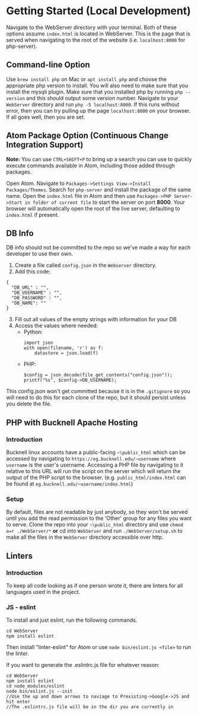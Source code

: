 # Getting Started (Local Development)
Navigate to the WebServer directory with your terminal. Both of these options
assume `index.html` is located in WebServer. This is the page that is served
when navigating to the root of the website (i.e. `localhost:8000` for php-server).

## Command-line Option
Use `brew install php` on Mac or `apt install php` and choose the appropriate php version to install.  You will also need to make sure that you install the mysqli plugin.  Make sure that you installed php by running `php --version` and this should output some version number.  Navigate to your `WebServer` directory and run `php -S localhost:8000`.  If this runs without error, then you can try pulling up the page `localhost:8000` on your browser.  If all goes well, then you are set.

## Atom Package Option (Continuous Change Integration Support)
__Note:__ You can use `CTRL+SHIFT+P` to bring up a search you can use to quickly
execute commands available in Atom, including those added through packages.

Open Atom. Navigate to `Packages->Settings View->Install Packages/Themes`.
Search for `php-server` and install the package of the same name.
Open the `index.html` file in Atom and then use `Packages->PHP Server->Start in folder of current file` to
start the server on port __8000__. Your browser will automatically open the root
of the live server, defaulting to `index.html` if present.


## DB Info
DB info should not be committed to the repo so  we've made a way for each developer to use their own.
1. Create a file called `config.json` in the `Webserver` directory.
2. Add this code:
```
{
  "DB_URL" : "",
  "DB_USERNAME" : "",
  "DB_PASSWORD" : "",
  "DB_NAME": ""
}
```
3. Fill out all values of the empty strings with information for your DB
4. Access the values where needed:
    * Python:
       ```
       import json
       with open(filename, 'r') as f:
           datastore = json.load(f)
       ```
    * PHP:
      ```
      $config = json_decode(file_get_contents("config.json"));
      printf("%s", $config->DB_USERNAME);
      ```
This config.json won't get committed because it is in the `.gitignore` so you
will need to do this for each clone of the repo, but it should persist unless
you delete the file.

## PHP with Bucknell Apache Hosting
### Introduction
Bucknell linux accounts have a public-facing `~\public_html` which can be accessed
by navigating to `https://eg.bucknell.edu/~username` where `username` is the
user's username. Accessing a PHP file by navigating to it relative to this URL
will run the script on the server which will return the output of the PHP script
to the browser. (e.g. `public_html/index.html` can be found at
  `eg.bucknell.edu/~username/index.html`)
### Setup
By default, files are not readable by just anybody, so they won't be served
until you add the read permission to the 'Other' group for any files you want to
serve. Clone the repo into your `~\public_html` directory and use
`chmod o=r ./WebServer/*` __or__ cd into `WebServer` and run `./WebServer/setup.sh`
to make all the files in the `WebServer` directory accessible over http.

## Linters
### Introduction
To keep all code looking as if one person wrote it, there are linters for all
languages used in the project.

### JS - eslint
To install and just eslint, run the following commands.
```
cd WebServer
npm install eslint
```
Then install "linter-eslint" for Atom or use `node bin/eslint.js <file>` to run
the linter.

If you want to generate the .eslintrc.js file for whatever reason:
```
cd WebServer
npm install eslint
cd node_modules/eslint
node bin/eslint.js --init
//Use the up and down arrows to naviage to Prexisting->Google->JS and hit enter
//The .eslintrc.js file will be in the dir you are currently in
```
